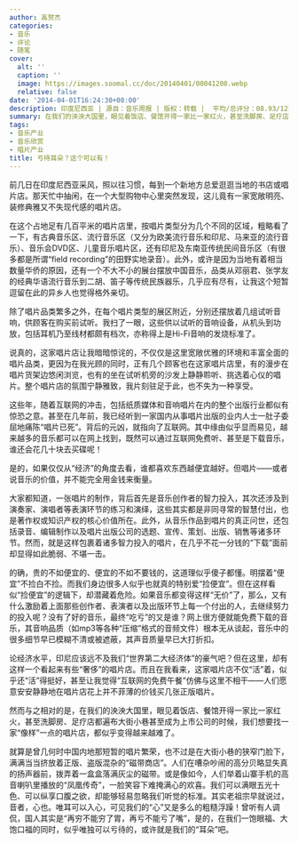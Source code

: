 ```yaml
---
author: 高贺杰
categories:
- 音乐
- 评论
- 随笔
cover:
  alt: ''
  caption: ''
  image: https://images.soomal.cc/doc/20140401/00041208.webp
  relative: false
date: '2014-04-01T16:24:30+08:00'
description: 印度尼西亚 | 源自：音乐周报 | 版权：转载 |  平均/总评分：08.93/125
summary: 在我们的泱泱大国里，眼见着饭店、餐馆开得一家比一家红火，甚至洗脚房、足疗店都遍布大街小巷甚至成为上市公司的时候，我们想要找一家“像样”一点的唱片店，都似乎变得越来越难了。就算是曾几何时中国内地那短暂的唱片繁荣，也不过是在大街小巷的狭窄门脸下，满满当当挤放着正版、盗版混杂的“磁带商店”……
tags:
- 音乐产业
- 音乐欣赏
- 唱片产业
title: 亏待耳朵？这个可以有！
---
```


前几日在印度尼西亚采风，照以往习惯，每到一个新地方总爱逛逛当地的书店或唱片店。那天忙中抽闲，在一个大型购物中心里突然发现，这儿竟有一家宽敞明亮、装修典雅又不失现代感的唱片店。

在这个占地足有几百平米的唱片店里，按唱片类型分为几个不同的区域，粗略看了一下，有古典音乐区、流行音乐区（又分为欧美流行音乐和印尼、马来亚的流行音乐）、音乐会DVD区、儿童音乐唱片区，还有印尼及东南亚传统民间音乐区（有很多都是所谓“field recording”的田野实地录音）。此外，或许是因为当地有着相当数量华侨的原因，还有一个不大不小的展台摆放中国音乐，品类从邓丽君、张学友的经典华语流行音乐到二胡、笛子等传统民族器乐，几乎应有尽有，让我这个短暂逗留在此的异乡人也觉得格外亲切。

除了唱片品类繁多之外，在每个唱片类型的展区附近，分别还摆放着几组试听音响，供顾客在购买前试听。我扫了一眼，这些供以试听的音响设备，从机头到功放，包括耳机乃至线材都颇有档次，亦称得上是Hi-Fi音响的发烧标准了。

说真的，这家唱片店让我暗暗惊诧的，不仅仅是这里宽敞优雅的环境和丰富全面的唱片品类，更因为在我光顾的同时，正有几个顾客也在这家唱片店里，有的漫步在唱片货架边悠闲浏览，也有的坐在试听机旁的沙发上静静聆听、挑选着心仪的唱片。整个唱片店的氛围宁静雅致，我片刻驻足于此，也不失为一种享受。

这些年，随着互联网的冲击，包括纸质媒体和音响唱片在内的整个出版行业都似有惊恐之意。甚至在几年前，我已经听到一家国内从事唱片出版的业内人士一肚子委屈地痛陈“唱片已死”。背后的元凶，就指向了互联网。其中缘由似乎显而易见，越来越多的音乐都可以在网上找到，既然可以通过互联网免费听、甚至是下载音乐，谁还会花几十块去买碟呢！

是的，如果仅仅从“经济”的角度去看，谁都喜欢东西越便宜越好。但唱片――或者说音乐的价值，并不能完全用金钱来衡量。

大家都知道，一张唱片的制作，背后首先是音乐创作者的智力投入，其次还涉及到演奏家、演唱者等表演环节的练习和演绎，这些其实都是非同寻常的智慧付出，也是著作权或知识产权的核心价值所在。此外，从音乐作品到唱片的真正问世，还包括录音、编辑制作以及唱片出版公司的选题、宣传、策划、出版、销售等诸多环节。然而，就是这样包裹着诸多智力投入的唱片，在几乎不花一分钱的“下载”面前却显得如此脆弱、不堪一击。

的确，贵的不如便宜的、便宜的不如不要钱的，这道理似乎傻子都懂。明摆着“便宜”不捡白不捡。而我们身边很多人似乎也就真的特别爱“捡便宜”。但在这样看似“捡便宜”的逻辑下，却潜藏着危险。如果音乐都变得这样“无价”了，那么，又有什么激励着上面那些创作者、表演者以及出版环节上每一个付出的人，去继续努力的投入呢？没有了好的音乐，最终“吃亏”的又是谁？网上很方便就能免费下载的音乐，其音响品质（如mp3等各种“压缩”格式的音频文件）根本无从谈起，音乐中的很多细节早已模糊不清或被遮蔽，其声音质量早已大打折扣。

论经济水平，印尼应该远不及我们“世界第二大经济体”的豪气吧？但在这里，却有这样一个看起来有些“奢侈”的唱片店。而且在我看来，这家唱片店不仅“活”着，似乎还“活”得挺好，甚至让我觉得“互联网的免费午餐”仿佛与这里不相干――人们愿意安安静静地在唱片店花上并不菲薄的价钱买几张正版唱片。

然而与之相对的是，在我们的泱泱大国里，眼见着饭店、餐馆开得一家比一家红火，甚至洗脚房、足疗店都遍布大街小巷甚至成为上市公司的时候，我们想要找一家“像样”一点的唱片店，都似乎变得越来越难了。

就算是曾几何时中国内地那短暂的唱片繁荣，也不过是在大街小巷的狭窄门脸下，满满当当挤放着正版、盗版混杂的“磁带商店”。人们在嘈杂吵闹的高分贝略显失真的扬声器前，拨弄着一盒盒落满灰尘的磁带。或是像如今，人们举着山寨手机的高音喇叭里播放的“凤凰传奇”，一脸笑容下难掩满心的欢喜。我们可以满眼五光十色、可以纵享口腹之欲，却能够轻易忽略我们听觉的标准。其实老祖宗早就说过，音者，心也。唯耳可以入心，可见我们的“心”又是多么的粗糙浮躁！曾听有人调侃，国人其实是“再穷不能穷了胃，再亏不能亏了嘴”，是的，在我们一饱眼福、大饱口福的同时，似乎唯独可以亏待的，或许就是我们的“耳朵”吧。